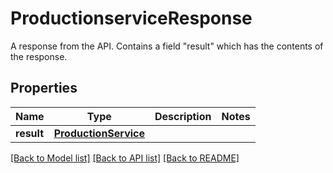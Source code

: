# ProductionserviceResponse

A response from the API. Contains a field \"result\" which has the contents of the response.
## Properties
Name | Type | Description | Notes
------------ | ------------- | ------------- | -------------
**result** | [**ProductionService**](ProductionService.md) |  | 

[[Back to Model list]](../README.md#documentation-for-models) [[Back to API list]](../README.md#documentation-for-api-endpoints) [[Back to README]](../README.md)


